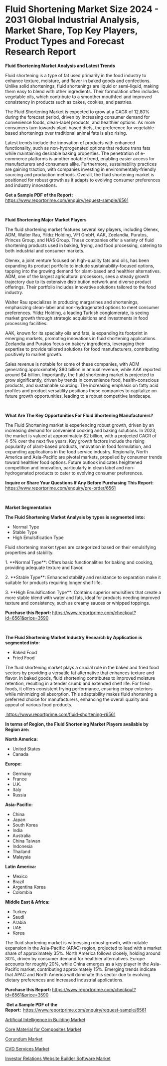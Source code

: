 <p><h1>Fluid Shortening Market Size 2024 - 2031 Global Industrial Analysis, Market Share, Top Key Players, Product Types and Forecast Research Report</h1></p><p><strong>Fluid Shortening Market Analysis and Latest Trends</strong></p>
<p><p>Fluid shortening is a type of fat used primarily in the food industry to enhance texture, moisture, and flavor in baked goods and confections. Unlike solid shortenings, fluid shortenings are liquid or semi-liquid, making them easy to blend with other ingredients. Their formulation often includes vegetable oils, which contribute to a smoother mouthfeel and improved consistency in products such as cakes, cookies, and pastries.</p><p>The Fluid Shortening Market is expected to grow at a CAGR of 12.80% during the forecast period, driven by increasing consumer demand for convenience foods, clean-label products, and healthier options. As more consumers turn towards plant-based diets, the preference for vegetable-based shortenings over traditional animal fats is also rising. </p><p>Latest trends include the innovation of products with enhanced functionality, such as non-hydrogenated options that reduce trans fats while maintaining desirable baking properties. The penetration of e-commerce platforms is another notable trend, enabling easier access for manufacturers and consumers alike. Furthermore, sustainability practices are gaining traction, with companies investing in environmentally-friendly sourcing and production methods. Overall, the fluid shortening market is positioned for robust growth as it adapts to evolving consumer preferences and industry innovations.</p></p>
<p><strong>Get a Sample PDF of the Report:&nbsp;</strong> <a href="https://www.reportprime.com/enquiry/request-sample/6561?utm_campaign=1846&utm_medium=2&utm_source=Github&utm_content=ia&utm_term=25112024&utm_id=fluid-shortening">https://www.reportprime.com/enquiry/request-sample/6561</a></p>
<p>&nbsp;</p>
<p><strong>Fluid Shortening Major Market Players</strong></p>
<p><p>The fluid shortening market features several key players, including Olenex, ADM, Walter Rau, Yıldız Holding, VFI GmbH, AAK, Zeelandia, Puratos, Princes Group, and HAS Group. These companies offer a variety of fluid shortening products used in baking, frying, and food processing, catering to both industrial and consumer markets.</p><p>Olenex, a joint venture focused on high-quality fats and oils, has been expanding its product portfolio to include sustainability-focused options, tapping into the growing demand for plant-based and healthier alternatives. ADM, one of the largest agricultural processors, sees a steady growth trajectory due to its extensive distribution network and diverse product offerings. Their portfolio includes innovative solutions tailored to the food industry.</p><p>Walter Rau specializes in producing margarines and shortenings, emphasizing clean-label and non-hydrogenated options to meet consumer preferences. Yıldız Holding, a leading Turkish conglomerate, is seeing market growth through strategic acquisitions and investments in food processing facilities.</p><p>AAK, known for its specialty oils and fats, is expanding its footprint in emerging markets, promoting innovations in fluid shortening applications. Zeelandia and Puratos focus on bakery ingredients, leveraging their expertise to provide tailored solutions for food manufacturers, contributing positively to market growth.</p><p>Sales revenue is notable for some of these companies, with ADM generating approximately $80 billion in annual revenue, while AAK reported around $4 billion. Importantly, the fluid shortening market is projected to grow significantly, driven by trends in convenience food, health-conscious products, and sustainable sourcing. The increasing emphasis on fatty acid profiles and product versatility positions these companies to capitalize on future growth opportunities, leading to a robust competitive landscape.</p></p>
<p>&nbsp;</p>
<p><strong>What Are The Key Opportunities For Fluid Shortening Manufacturers?</strong></p>
<p><p>The Fluid Shortening market is experiencing robust growth, driven by an increasing demand for convenient cooking and baking solutions. In 2023, the market is valued at approximately $2 billion, with a projected CAGR of 4-5% over the next five years. Key growth factors include the rising popularity of plant-based products, innovation in food formulation, and expanding applications in the food service industry. Regionally, North America and Asia-Pacific are pivotal markets, propelled by consumer trends toward healthier food options. Future outlook indicates heightened competition and innovation, particularly in clean label and non-hydrogenated products to cater to evolving consumer preferences.</p></p>
<p><strong>Inquire or Share Your Questions If Any Before Purchasing This Report:</strong> <a href="https://www.reportprime.com/enquiry/pre-order/6561?utm_campaign=1846&utm_medium=2&utm_source=Github&utm_content=ia&utm_term=25112024&utm_id=fluid-shortening">https://www.reportprime.com/enquiry/pre-order/6561</a></p>
<p>&nbsp;</p>
<p><strong>Market Segmentation</strong></p>
<p><strong>The Fluid Shortening Market Analysis by types is segmented into:</strong></p>
<p><ul><li>Normal Type</li><li>Stable Type</li><li>High Emulsification Type</li></ul></p>
<p><p>Fluid shortening market types are categorized based on their emulsifying properties and stability. </p><p>1. **Normal Type**: Offers basic functionalities for baking and cooking, providing adequate texture and flavor. </p><p>2. **Stable Type**: Enhanced stability and resistance to separation make it suitable for products requiring longer shelf life. </p><p>3. **High Emulsification Type**: Contains superior emulsifiers that create a more stable blend with water and fats, ideal for products needing improved texture and consistency, such as creamy sauces or whipped toppings.</p></p>
<p><strong>Purchase this Report:&nbsp;</strong><a href="https://www.reportprime.com/checkout?id=6561&price=3590&utm_campaign=1846&utm_medium=2&utm_source=Github&utm_content=ia&utm_term=25112024&utm_id=fluid-shortening">https://www.reportprime.com/checkout?id=6561&price=3590</a></p>
<p>&nbsp;</p>
<p><strong>The Fluid Shortening Market Industry Research by Application is segmented into:</strong></p>
<p><ul><li>Baked Food</li><li>Fried Food</li></ul></p>
<p><p>The fluid shortening market plays a crucial role in the baked and fried food sectors by providing a versatile fat alternative that enhances texture and flavor. In baked goods, fluid shortening contributes to improved moisture retention, resulting in a tender crumb and extended shelf life. For fried foods, it offers consistent frying performance, ensuring crispy exteriors while minimizing oil absorption. This adaptability makes fluid shortening a preferred choice for manufacturers, enhancing the overall quality and appeal of various food products.</p></p>
<p><a href="https://www.reportprime.com/fluid-shortening-r6561?utm_campaign=1846&utm_medium=2&utm_source=Github&utm_content=ia&utm_term=25112024&utm_id=fluid-shortening">&nbsp;https://www.reportprime.com/fluid-shortening-r6561</a></p>
<p><strong>In terms of Region, the Fluid Shortening Market Players available by Region are:</strong></p>
<p>
    <p> <strong> North America: </strong>
        <ul>
            <li>United States</li>
            <li>Canada</li>
        </ul>
        </p> 
    <p> <strong> Europe: </strong>
        <ul>
            <li>Germany</li>
            <li>France</li>
            <li>U.K.</li>
            <li>Italy</li>
            <li>Russia</li>
        </ul>
        </p> 
    <p> <strong> Asia-Pacific: </strong>
        <ul>
            <li>China</li>
            <li>Japan</li>
            <li>South Korea</li>
            <li>India</li>
            <li>Australia</li>
            <li>China Taiwan</li>
            <li>Indonesia</li>
            <li>Thailand</li>
            <li>Malaysia</li>
        </ul>
        </p> 
    <p> <strong> Latin America: </strong>
        <ul>
            <li>Mexico</li>
            <li>Brazil</li>
            <li>Argentina Korea</li>
            <li>Colombia</li>
        </ul>
        </p> 
    <p> <strong> Middle East & Africa: </strong>
        <ul>
            <li>Turkey</li>
            <li>Saudi</li>
            <li>Arabia</li>
            <li>UAE</li>
            <li>Korea</li>
        </ul>
    </p>
    </p>
<p><p>The fluid shortening market is witnessing robust growth, with notable expansion in the Asia-Pacific (APAC) region, projected to lead with a market share of approximately 35%. North America follows closely, holding around 30%, driven by consumer demand for healthier alternatives. Europe accounts for roughly 20%, while China emerges as a key player in the Asia-Pacific market, contributing approximately 15%. Emerging trends indicate that APAC and North America will dominate this sector due to evolving dietary preferences and increased industrial applications.</p></p>
<p><strong>Purchase this Report: </strong><a href="https://www.reportprime.com/checkout?id=6561&price=3590&utm_campaign=1846&utm_medium=2&utm_source=Github&utm_content=ia&utm_term=25112024&utm_id=fluid-shortening">https://www.reportprime.com/checkout?id=6561&price=3590</a></p>
<p>&nbsp;<strong>Get a Sample PDF of the Report:&nbsp;&nbsp;</strong><a href="https://www.reportprime.com/enquiry/request-sample/6561?utm_campaign=1846&utm_medium=2&utm_source=Github&utm_content=ia&utm_term=25112024&utm_id=fluid-shortening">https://www.reportprime.com/enquiry/request-sample/6561</a></p>
<p><strong></strong></p>
<p><p><a href="https://issuu.com/reportprime-2/docs/artificial-intelligence-in-building_ff5e4a1da9693b?utm_campaign=1846&utm_medium=2&utm_source=Github&utm_content=ia&utm_term=25112024&utm_id=fluid-shortening">Artificial Intelligence in Building Market</a></p><p><a href="https://www.linkedin.com/pulse/sustainability-trends-core-material-composites-industry-ehnxe?utm_campaign=1846&utm_medium=2&utm_source=Github&utm_content=ia&utm_term=25112024&utm_id=fluid-shortening">Core Material for Composites Market</a></p><p><a href="https://www.linkedin.com/pulse/corundum-industry-sector-market-dynamics-future-scenarios-9wjce?utm_campaign=1846&utm_medium=2&utm_source=Github&utm_content=ia&utm_term=25112024&utm_id=fluid-shortening">Corundum Market</a></p><p><a href="https://www.linkedin.com/pulse/global-cvd-services-market-exploring-share-trends-future-iflae?utm_campaign=1846&utm_medium=2&utm_source=Github&utm_content=ia&utm_term=25112024&utm_id=fluid-shortening">CVD Services Market</a></p><p><a href="https://issuu.com/reportprime-2/docs/investor-relations-website-builder-_53223a04f3ad2f?utm_campaign=1846&utm_medium=2&utm_source=Github&utm_content=ia&utm_term=25112024&utm_id=fluid-shortening">Investor Relations Website Builder Software Market</a></p></p>